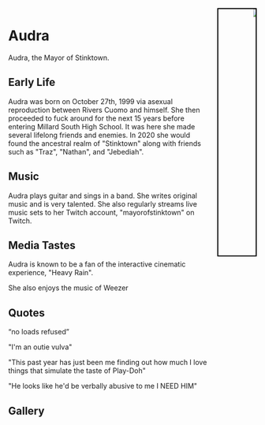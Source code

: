 <div style="width: 100%; background-image=url('/assets/images/ezgif.com-speed.gif')">
   <div style="float:left; width: 80%">
   <h1>Audra</h1>
   <p>Audra, the Mayor of Stinktown.</p>
   <h2>Early Life</h2>
   <p>Audra was born on October 27th, 1999 via asexual reproduction between Rivers Cuomo and himself. She then 
      proceeded to fuck around for the next 15 years before entering Millard South High School. It was here she
      made several lifelong friends and enemies. In 2020 she would found the ancestral realm of "Stinktown" 
      along with friends such as "Traz", "Nathan", and "Jebediah".</p>

      
   <h2>Music</h2>
   <p>Audra plays guitar and sings in a band. She writes original music and is very talented. She also regularly 
      streams live music sets to her Twitch account, "mayorofstinktown" on Twitch.</p>

   <h2>Media Tastes</h2>
   <p>Audra is known to be a fan of the interactive cinematic experience, "Heavy Rain". </p>
   <p>She also enjoys the music of Weezer</p>

   <h2>Quotes</h2>
   <p>“no loads refused”</p>
   <p>"I'm an outie vulva"</p>
   <p>"This past year has just been me finding out how much I love things that simulate the taste of Play-Doh"</p>
   <p>"He looks like he'd be verbally abusive to me I NEED HIM"</p>

   <h2>Gallery</h2>
   </div>
   <div style="float:right; width: 15%; border:2px solid black">
     <marquee direction="left" height="500px">
     <img src="/assets/images/ezgif.com-speed.gif" alt="cool grl">
     </marquee>
   </div>
</div>
<div style="clear:both"></div>
